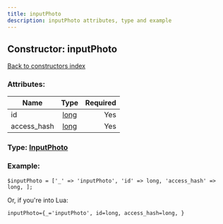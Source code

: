 ```yaml
---
title: inputPhoto
description: inputPhoto attributes, type and example
---
```

## Constructor: inputPhoto  
[Back to constructors index](index.md)



### Attributes:

| Name     |    Type       | Required |
|----------|:-------------:|---------:|
|id|[long](../types/long.md) | Yes|
|access\_hash|[long](../types/long.md) | Yes|



### Type: [InputPhoto](../types/InputPhoto.md)


### Example:

```
$inputPhoto = ['_' => 'inputPhoto', 'id' => long, 'access_hash' => long, ];
```  

Or, if you're into Lua:  


```
inputPhoto={_='inputPhoto', id=long, access_hash=long, }

```


